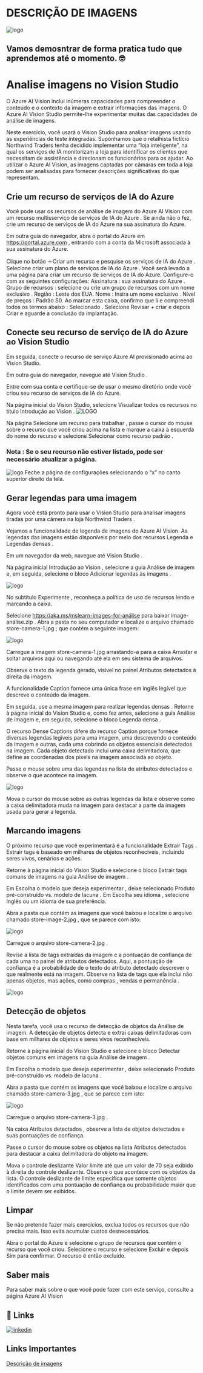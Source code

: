 # DESCRIÇÃO DE IMAGENS 
![logo](https://cta.ifrs.edu.br/wp-content/uploads/sites/3/2018/12/18_BoasPrativasDescricaoImagens.jpg)


## Vamos demosntrar de forma pratica tudo que aprendemos até o momento. 🤓

# Analise imagens no Vision Studio
O Azure AI Vision inclui inúmeras capacidades para compreender o conteúdo e o contexto da imagem e extrair informações das imagens. O Azure AI Vision Studio permite-lhe experimentar muitas das capacidades de análise de imagens.

Neste exercício, você usará o Vision Studio para analisar imagens usando as experiências de teste integradas. Suponhamos que o retalhista fictício Northwind Traders tenha decidido implementar uma “loja inteligente”, na qual os serviços de IA monitorizam a loja para identificar os clientes que necessitam de assistência e direcionam os funcionários para os ajudar. Ao utilizar o Azure AI Vision, as imagens captadas por câmaras em toda a loja podem ser analisadas para fornecer descrições significativas do que representam.

## Crie um recurso de serviços de IA do Azure

Você pode usar os recursos de análise de imagem do Azure AI Vision com um recurso multisserviço de serviços de IA do Azure . Se ainda não o fez, crie um recurso de serviços de IA do Azure na sua assinatura do Azure.

Em outra guia do navegador, abra o portal do Azure em https://portal.azure.com , entrando com a conta da Microsoft associada à sua assinatura do Azure.

Clique no botão ＋Criar um recurso e pesquise os serviços de IA do Azure . Selecione criar um plano de serviços de IA do Azure . Você será levado a uma página para criar um recurso de serviços de IA do Azure. Configure-o com as seguintes configurações:
Assinatura : sua assinatura do Azure .
Grupo de recursos : selecione ou crie um grupo de recursos com um nome exclusivo .
Região : Leste dos EUA.
Nome : Insira um nome exclusivo .
Nível de preços : Padrão S0.
Ao marcar esta caixa, confirmo que li e compreendi todos os termos abaixo : Selecionado .
Selecione Revisar + criar e depois Criar e aguarde a conclusão da implantação.

## Conecte seu recurso de serviço de IA do Azure ao Vision Studio
Em seguida, conecte o recurso de serviço Azure AI provisionado acima ao Vision Studio.

Em outra guia do navegador, navegue até Vision Studio .

Entre com sua conta e certifique-se de usar o mesmo diretório onde você criou seu recurso de serviços de IA do Azure.

Na página inicial do Vision Studio, selecione Visualizar todos os recursos no título Introdução ao Vision .
![LOGO](https://microsoftlearning.github.io/mslearn-ai-fundamentals/Instructions/Labs/media/analyze-images-vision/vision-resources.png)

Na página Selecione um recurso para trabalhar , passe o cursor do mouse sobre o recurso que você criou acima na lista e marque a caixa à esquerda do nome do recurso e selecione Selecionar como recurso padrão .

### Nota : Se o seu recurso não estiver listado, pode ser necessário atualizar a página.

![logo](https://microsoftlearning.github.io/mslearn-ai-fundamentals/Instructions/Labs/media/analyze-images-vision/default-resource.png)
Feche a página de configurações selecionando o “x” no canto superior direito da tela.

## Gerar legendas para uma imagem

Agora você está pronto para usar o Vision Studio para analisar imagens tiradas por uma câmera na loja Northwind Traders .

Vejamos a funcionalidade de legenda de imagens do Azure AI Vision. As legendas das imagens estão disponíveis por meio dos recursos Legenda e Legendas densas .

Em um navegador da web, navegue até Vision Studio .

Na página inicial Introdução ao Vision , selecione a guia Análise de imagem e, em seguida, selecione o bloco Adicionar legendas às imagens .

![logo](https://microsoftlearning.github.io/mslearn-ai-fundamentals/Instructions/Labs/media/analyze-images-vision/add-captions.png)

No subtítulo Experimente , reconheça a política de uso de recursos lendo e marcando a caixa.

Selecione https://aka.ms/mslearn-images-for-análise para baixar image-análise.zip . Abra a pasta no seu computador e localize o arquivo chamado store-camera-1.jpg ; que contém a seguinte imagem:

![logo](https://microsoftlearning.github.io/mslearn-ai-fundamentals/Instructions/Labs/media/analyze-images-vision/store-camera-1.jpg)

Carregue a imagem store-camera-1.jpg arrastando-a para a caixa Arrastar e soltar arquivos aqui ou navegando até ela em seu sistema de arquivos.

Observe o texto da legenda gerado, visível no painel Atributos detectados à direita da imagem.

A funcionalidade Caption fornece uma única frase em inglês legível que descreve o conteúdo da imagem.

Em seguida, use a mesma imagem para realizar legendas densas . Retorne à página inicial do Vision Studio e, como fez antes, selecione a guia Análise de imagem e, em seguida, selecione o bloco Legenda densa .

O recurso Dense Captions difere do recurso Caption porque fornece diversas legendas legíveis para uma imagem, uma descrevendo o conteúdo da imagem e outras, cada uma cobrindo os objetos essenciais detectados na imagem. Cada objeto detectado inclui uma caixa delimitadora, que define as coordenadas dos pixels na imagem associada ao objeto.

Passe o mouse sobre uma das legendas na lista de atributos detectados e observe o que acontece na imagem.

![logo](https://microsoftlearning.github.io/mslearn-ai-fundamentals/Instructions/Labs/media/analyze-images-vision/dense-captioning.png)

Mova o cursor do mouse sobre as outras legendas da lista e observe como a caixa delimitadora muda na imagem para destacar a parte da imagem usada para gerar a legenda.

## Marcando imagens

O próximo recurso que você experimentará é a funcionalidade Extrair Tags . Extrair tags é baseado em milhares de objetos reconhecíveis, incluindo seres vivos, cenários e ações.

Retorne à página inicial do Vision Studio e selecione o bloco Extrair tags comuns de imagens na guia Análise de imagem .

Em Escolha o modelo que deseja experimentar , deixe selecionado Produto pré-construído vs. modelo de lacuna . Em Escolha seu idioma , selecione Inglês ou um idioma de sua preferência.

Abra a pasta que contém as imagens que você baixou e localize o arquivo chamado store-image-2.jpg , que se parece com isto:

![logo](https://microsoftlearning.github.io/mslearn-ai-fundamentals/Instructions/Labs/media/analyze-images-vision/store-camera-2.jpg)

Carregue o arquivo store-camera-2.jpg .

Revise a lista de tags extraídas da imagem e a pontuação de confiança de cada uma no painel de atributos detectados. Aqui, a pontuação de confiança é a probabilidade de o texto do atributo detectado descrever o que realmente está na imagem. Observe na lista de tags que ela inclui não apenas objetos, mas ações, como compras , vendas e permanência .

![logo](https://microsoftlearning.github.io/mslearn-ai-fundamentals/Instructions/Labs/media/analyze-images-vision/detect-attributes.png)

## Detecção de objetos

Nesta tarefa, você usa o recurso de detecção de objetos da Análise de imagem. A detecção de objetos detecta e extrai caixas delimitadoras com base em milhares de objetos e seres vivos reconhecíveis.

Retorne à página inicial do Vision Studio e selecione o bloco Detectar objetos comuns em imagens na guia Análise de imagem .

Em Escolha o modelo que deseja experimentar , deixe selecionado Produto pré-construído vs. modelo de lacuna .

Abra a pasta que contém as imagens que você baixou e localize o arquivo chamado store-camera-3.jpg , que se parece com isto:

![logo](https://microsoftlearning.github.io/mslearn-ai-fundamentals/Instructions/Labs/media/analyze-images-vision/store-camera-3.jpg)

Carregue o arquivo store-camera-3.jpg .

Na caixa Atributos detectados , observe a lista de objetos detectados e suas pontuações de confiança.

Passe o cursor do mouse sobre os objetos na lista Atributos detectados para destacar a caixa delimitadora do objeto na imagem.

Mova o controle deslizante Valor limite até que um valor de 70 seja exibido à direita do controle deslizante. Observe o que acontece com os objetos da lista. O controle deslizante de limite especifica que somente objetos identificados com uma pontuação de confiança ou probabilidade maior que o limite devem ser exibidos.

## Limpar

Se não pretende fazer mais exercícios, exclua todos os recursos que não precisa mais. Isso evita acumular custos desnecessários.

Abra o portal do Azure e selecione o grupo de recursos que contém o recurso que você criou.
Selecione o recurso e selecione Excluir e depois Sim para confirmar. O recurso é então excluído.

## Saber mais
Para saber mais sobre o que você pode fazer com este serviço, consulte a página Azure AI Vision 











## 🔗 Links

[![linkedin](https://img.shields.io/badge/linkedin-0A66C2?style=for-the-badge&logo=linkedin&logoColor=white)](https://www.linkedin.com/in/leandro-virgilio-a1460a76/)

## Links Importantes

[Descrição de imagens](https://microsoftlearning.github.io/mslearn-ai-fundamentals/Instructions/Labs/03-image-analysis.html)



